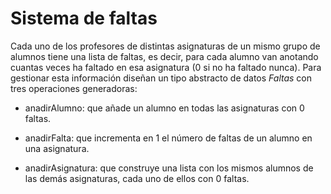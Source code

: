 # Sistema de faltas

Cada uno de los profesores de distintas asignaturas de un mismo grupo de alumnos tiene una lista de faltas, es decir, para cada alumno van anotando cuantas veces ha faltado en esa asignatura (0 si no ha faltado nunca). Para gestionar esta información diseñan un tipo abstracto de datos *Faltas* con tres operaciones generadoras:

- anadirAlumno: que añade un alumno en todas las asignaturas con 0 faltas.

- anadirFalta: que incrementa en 1 el número de faltas de un alumno en una asignatura.

- anadirAsignatura: que construye una lista con los mismos alumnos de las demás asignaturas, cada uno de ellos con 0 faltas.

